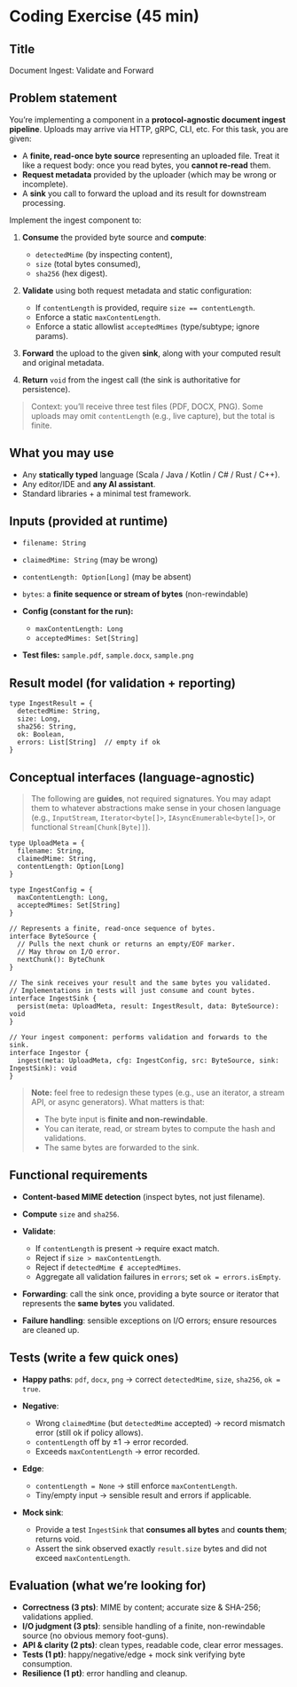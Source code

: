 # Coding Exercise (45 min)

## Title

Document Ingest: Validate and Forward

## Problem statement

You’re implementing a component in a **protocol-agnostic document ingest pipeline**. Uploads may arrive via HTTP, gRPC, CLI, etc. For this task, you are given:

* A **finite, read-once byte source** representing an uploaded file. Treat it like a request body: once you read bytes, you **cannot re-read** them.
* **Request metadata** provided by the uploader (which may be wrong or incomplete).
* A **sink** you call to forward the upload and its result for downstream processing.

Implement the ingest component to:

1. **Consume** the provided byte source and **compute**:

   * `detectedMime` (by inspecting content),
   * `size` (total bytes consumed),
   * `sha256` (hex digest).
2. **Validate** using both request metadata and static configuration:

   * If `contentLength` is provided, require `size == contentLength`.
   * Enforce a static `maxContentLength`.
   * Enforce a static allowlist `acceptedMimes` (type/subtype; ignore params).
3. **Forward** the upload to the given **sink**, along with your computed result and original metadata.
4. **Return** `void` from the ingest call (the sink is authoritative for persistence).

> Context: you’ll receive three test files (PDF, DOCX, PNG). Some uploads may omit `contentLength` (e.g., live capture), but the total is finite.

## What you may use

* Any **statically typed** language (Scala / Java / Kotlin / C# / Rust / C++).
* Any editor/IDE and **any AI assistant**.
* Standard libraries + a minimal test framework.

## Inputs (provided at runtime)

* `filename: String`
* `claimedMime: String` (may be wrong)
* `contentLength: Option[Long]` (may be absent)
* `bytes`: a **finite sequence or stream of bytes** (non-rewindable)
* **Config (constant for the run):**

  * `maxContentLength: Long`
  * `acceptedMimes: Set[String]`
* **Test files:** `sample.pdf`, `sample.docx`, `sample.png`

## Result model (for validation + reporting)

```
type IngestResult = {
  detectedMime: String,
  size: Long,
  sha256: String,
  ok: Boolean,
  errors: List[String]  // empty if ok
}
```

## Conceptual interfaces (language-agnostic)

> The following are **guides**, not required signatures.
> You may adapt them to whatever abstractions make sense in your chosen language (e.g., `InputStream`, `Iterator<byte[]>`, `IAsyncEnumerable<byte[]>`, or functional `Stream[Chunk[Byte]]`).

```
type UploadMeta = {
  filename: String,
  claimedMime: String,
  contentLength: Option[Long]
}

type IngestConfig = {
  maxContentLength: Long,
  acceptedMimes: Set[String]
}

// Represents a finite, read-once sequence of bytes.
interface ByteSource {
  // Pulls the next chunk or returns an empty/EOF marker.
  // May throw on I/O error.
  nextChunk(): ByteChunk
}

// The sink receives your result and the same bytes you validated.
// Implementations in tests will just consume and count bytes.
interface IngestSink {
  persist(meta: UploadMeta, result: IngestResult, data: ByteSource): void
}

// Your ingest component: performs validation and forwards to the sink.
interface Ingestor {
  ingest(meta: UploadMeta, cfg: IngestConfig, src: ByteSource, sink: IngestSink): void
}
```

> **Note:** feel free to redesign these types (e.g., use an iterator, a stream API, or async generators).
> What matters is that:
>
> * The byte input is **finite and non-rewindable**.
> * You can iterate, read, or stream bytes to compute the hash and validations.
> * The same bytes are forwarded to the sink.

## Functional requirements

* **Content-based MIME detection** (inspect bytes, not just filename).
* **Compute** `size` and `sha256`.
* **Validate**:

  * If `contentLength` is present → require exact match.
  * Reject if `size > maxContentLength`.
  * Reject if `detectedMime ∉ acceptedMimes`.
  * Aggregate all validation failures in `errors`; set `ok = errors.isEmpty`.
* **Forwarding**: call the sink once, providing a byte source or iterator that represents the **same bytes** you validated.
* **Failure handling**: sensible exceptions on I/O errors; ensure resources are cleaned up.

## Tests (write a few quick ones)

* **Happy paths**: `pdf`, `docx`, `png` → correct `detectedMime`, `size`, `sha256`, `ok = true`.
* **Negative**:

  * Wrong `claimedMime` (but `detectedMime` accepted) → record mismatch error (still ok if policy allows).
  * `contentLength` off by ±1 → error recorded.
  * Exceeds `maxContentLength` → error recorded.
* **Edge**:

  * `contentLength = None` → still enforce `maxContentLength`.
  * Tiny/empty input → sensible result and errors if applicable.
* **Mock sink**:

  * Provide a test `IngestSink` that **consumes all bytes** and **counts them**; returns void.
  * Assert the sink observed exactly `result.size` bytes and did not exceed `maxContentLength`.

## Evaluation (what we’re looking for)

* **Correctness (3 pts)**: MIME by content; accurate size & SHA-256; validations applied.
* **I/O judgment (3 pts)**: sensible handling of a finite, non-rewindable source (no obvious memory foot-guns).
* **API & clarity (2 pts)**: clean types, readable code, clear error messages.
* **Tests (1 pt)**: happy/negative/edge + mock sink verifying byte consumption.
* **Resilience (1 pt)**: error handling and cleanup.
